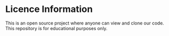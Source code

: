 # Licence Information

This is an open source project where anyone can view and clone our code. This repository is for educational purposes only. 